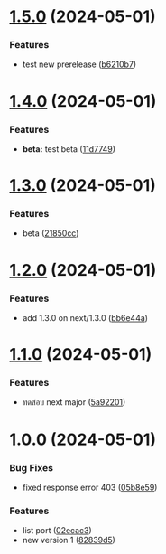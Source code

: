 # [1.5.0](https://github.com/chutichai/semantic-release-demo/compare/v1.4.0...v1.5.0) (2024-05-01)


### Features

* test new prerelease ([b6210b7](https://github.com/chutichai/semantic-release-demo/commit/b6210b7fc3ea4d0caaf1f6615b5026c0d226749d))

# [1.4.0](https://github.com/chutichai/semantic-release-demo/compare/v1.3.0...v1.4.0) (2024-05-01)


### Features

* **beta:** test beta ([11d7749](https://github.com/chutichai/semantic-release-demo/commit/11d77497f5e7149049ae2e9f31f6226f3c1270fa))

# [1.3.0](https://github.com/chutichai/semantic-release-demo/compare/v1.2.0...v1.3.0) (2024-05-01)


### Features

* beta ([21850cc](https://github.com/chutichai/semantic-release-demo/commit/21850ccdbc50f27b9222e568b1a7230dbd87e8ef))

# [1.2.0](https://github.com/chutichai/semantic-release-demo/compare/v1.1.0...v1.2.0) (2024-05-01)


### Features

* add 1.3.0 on next/1.3.0 ([bb6e44a](https://github.com/chutichai/semantic-release-demo/commit/bb6e44abd57820e5bef04c9471539335d1de55ab))

# [1.1.0](https://github.com/chutichai/semantic-release-demo/compare/v1.0.0...v1.1.0) (2024-05-01)


### Features

* ทดสอบ next major ([5a92201](https://github.com/chutichai/semantic-release-demo/commit/5a92201d92793f8ae691ff9fe2337267a7ba0afd))

# 1.0.0 (2024-05-01)


### Bug Fixes

* fixed response error 403 ([05b8e59](https://github.com/chutichai/semantic-release-demo/commit/05b8e59c0223898526d4f99e66cd326b0f94883f))


### Features

* list port ([02ecac3](https://github.com/chutichai/semantic-release-demo/commit/02ecac3bbee9a376535d9e114a99d359facdc9ab))
* new version 1 ([82839d5](https://github.com/chutichai/semantic-release-demo/commit/82839d5df922949ac75dfa31042d81340adefcdf))
